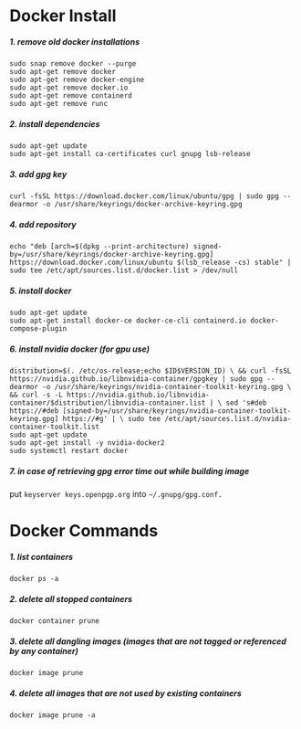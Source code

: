 # Docker Install

##### 1. remove old docker installations
`sudo snap remove docker --purge`  
`sudo apt-get remove docker`  
`sudo apt-get remove docker-engine`  
`sudo apt-get remove docker.io`  
`sudo apt-get remove containerd`  
`sudo apt-get remove runc`  

##### 2. install dependencies
`sudo apt-get update`  
`sudo apt-get install ca-certificates curl gnupg lsb-release`  

##### 3. add gpg key
`curl -fsSL https://download.docker.com/linux/ubuntu/gpg | sudo gpg --dearmor -o /usr/share/keyrings/docker-archive-keyring.gpg`

##### 4. add repository
`echo "deb [arch=$(dpkg --print-architecture) signed-by=/usr/share/keyrings/docker-archive-keyring.gpg] https://download.docker.com/linux/ubuntu $(lsb_release -cs) stable" | sudo tee /etc/apt/sources.list.d/docker.list > /dev/null`  

##### 5. install docker
`sudo apt-get update`  
`sudo apt-get install docker-ce docker-ce-cli containerd.io docker-compose-plugin`  

##### 6. install nvidia docker (for gpu use)
`distribution=$(. /etc/os-release;echo $ID$VERSION_ID) \
      && curl -fsSL https://nvidia.github.io/libnvidia-container/gpgkey | sudo gpg --dearmor -o /usr/share/keyrings/nvidia-container-toolkit-keyring.gpg \
      && curl -s -L https://nvidia.github.io/libnvidia-container/$distribution/libnvidia-container.list | \
            sed 's#deb https://#deb [signed-by=/usr/share/keyrings/nvidia-container-toolkit-keyring.gpg] https://#g' | \
            sudo tee /etc/apt/sources.list.d/nvidia-container-toolkit.list`  
`sudo apt-get update`  
`sudo apt-get install -y nvidia-docker2`  
`sudo systemctl restart docker`  

##### 7. in case of retrieving gpg error time out while building image
put `keyserver keys.openpgp.org` into `~/.gnupg/gpg.conf.`  



# Docker Commands

##### 1. list containers
`docker ps -a`  
##### 2. delete all stopped containers
`docker container prune`  
##### 3. delete all dangling images (images that are not tagged or referenced by any container)
`docker image prune`  
##### 4. delete all images that are not used by existing containers
`docker image prune -a`  
